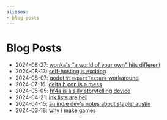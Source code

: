 ```yaml
---
aliases:
- blog posts
---
```


# Blog Posts

- 2024-08-27: [wonka's "a world of your own" hits different](../blog/20240827_wonkas-a-world-of-your-own-hits-different.md)
- 2024-08-13: [self-hosting is exciting](../blog/20240813_self-hosting-is-exciting.md)
- 2024-08-07: [godot `ViewportTexture` workaround](../blog/20240806_godot-viewport-texture-workaround.md)
- 2024-07-16: [delta h con is a mess](../blog/20240716_delta-h-con-is-a-mess.md)
- 2024-05-05: [hf4a is a silly storytelling device](../blog/20240505_hf4a-storytelling-device.md)
- 2024-04-21: [ink lists are hell](../blog/20240421_ink-lists-are-hell.md)
- 2024-04-15: [an indie dev's notes about staple! austin](../blog/20240415_notes-about-staple.md)
- 2024-03-18: [why i make games](../blog/20240318_why-i-make-games.md)
